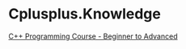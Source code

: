# Cplusplus.Knowledge
[C++ Programming Course - Beginner to Advanced](https://youtu.be/8jLOx1hD3_o)
